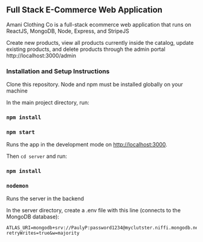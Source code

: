 ## Full Stack E-Commerce Web Application

Amani Clothing Co is a full-stack ecommerce web application that runs on ReactJS, MongoDB, Node, Express, and StripeJS

Create new products, view all products currently inside the catalog, update existing products, and delete products through the admin portal http://localhost:3000/admin

### Installation and Setup Instructions

Clone this repository. Node and npm must be installed globally on your machine

In the main project directory, run:

### `npm install`

### `npm start`

Runs the app in the development mode on [http://localhost:3000](http://localhost:3000).

Then `cd server` and run:

### `npm install`

### `nodemon`

Runs the server in the backend

In the server directory, create a .env file with this line (connects to the MongoDB database):

```
ATLAS_URI=mongodb+srv://PaulyP:password1234@myclutster.niffi.mongodb.net/amaniClothingItems?retryWrites=true&w=majority
```



